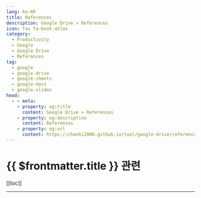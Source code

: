 ```yaml
---
lang: ko-KR
title: References
description: Google Drive > References
icon: fas fa-book-atlas
category: 
  - Productivity
  - Google
  - Google Drive
  - References
tag:
  - google
  - google-drive
  - google-sheets
  - google-docs
  - google-slides
head:
  - - meta:
    - property: og:title
      content: Google Drive > References
    - property: og:description
      content: References
    - property: og:url
      content: https://chanhi2000.github.io/tool/google-drive/references.html
---
```


# {{ $frontmatter.title }} 관련

[[toc]]

---

<TagLinks />
